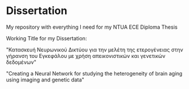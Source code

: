 # Dissertation
My repository with everything I need for my NTUA ECE Diploma Thesis

Working Title for my Dissertation:

"Κατασκευή Νευρωνικού Δικτύου για την μελέτη της ετερογένειας στην γήρανση του Εγκεφάλου με χρήση απεικονιστικών και γενετικών δεδομένων"

"Creating a Neural Network for studying the heterogeneity of brain aging using imaging and genetic data"
